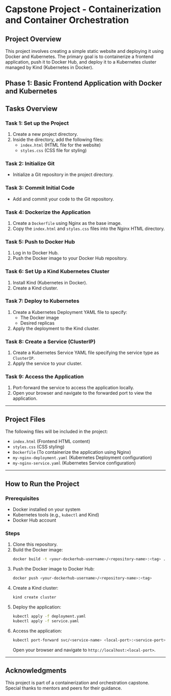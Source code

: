 # Capstone Project - Containerization and Container Orchestration

## Project Overview

This project involves creating a simple static website and deploying it using Docker and Kubernetes. The primary goal is to containerize a frontend application, push it to Docker Hub, and deploy it to a Kubernetes cluster managed by Kind (Kubernetes in Docker).

## Phase 1: Basic Frontend Application with Docker and Kubernetes

## Tasks Overview

### Task 1: Set up the Project
1. Create a new project directory.
2. Inside the directory, add the following files:
   - `index.html` (HTML file for the website)
   - `styles.css` (CSS file for styling)

### Task 2: Initialize Git
- Initialize a Git repository in the project directory.

### Task 3: Commit Initial Code
- Add and commit your code to the Git repository.

### Task 4: Dockerize the Application
1. Create a `Dockerfile` using Nginx as the base image.
2. Copy the `index.html` and `styles.css` files into the Nginx HTML directory.

### Task 5: Push to Docker Hub
1. Log in to Docker Hub.
2. Push the Docker image to your Docker Hub repository.

### Task 6: Set Up a Kind Kubernetes Cluster
1. Install Kind (Kubernetes in Docker).
2. Create a Kind cluster.

### Task 7: Deploy to Kubernetes
1. Create a Kubernetes Deployment YAML file to specify:
   - The Docker image
   - Desired replicas
2. Apply the deployment to the Kind cluster.

### Task 8: Create a Service (ClusterIP)
1. Create a Kubernetes Service YAML file specifying the service type as `ClusterIP`.
2. Apply the service to your cluster.

### Task 9: Access the Application
1. Port-forward the service to access the application locally.
2. Open your browser and navigate to the forwarded port to view the application.

---

## Project Files
The following files will be included in the project:
- `index.html` (Frontend HTML content)
- `styles.css` (CSS styling)
- `Dockerfile` (To containerize the application using Nginx)
- `my-nginx-deployment.yaml` (Kubernetes Deployment configuration)
- `my-nginx-service.yaml` (Kubernetes Service configuration)

---

## How to Run the Project

### Prerequisites
- Docker installed on your system
- Kubernetes tools (e.g., `kubectl` and Kind)
- Docker Hub account

### Steps
1. Clone this repository.
2. Build the Docker image:
   ```bash
   docker build -t <your-dockerhub-username>/<repository-name>:<tag> .
   ```
3. Push the Docker image to Docker Hub:
   ```bash
   docker push <your-dockerhub-username>/<repository-name>:<tag>
   ```
4. Create a Kind cluster:
   ```bash
   kind create cluster
   ```
5. Deploy the application:
   ```bash
   kubectl apply -f deployment.yaml
   kubectl apply -f service.yaml
   ```
6. Access the application:
   ```bash
   kubectl port-forward svc/<service-name> <local-port>:<service-port>
   ```
   Open your browser and navigate to `http://localhost:<local-port>`.

---

## Acknowledgments
This project is part of a containerization and orchestration capstone. Special thanks to mentors and peers for their guidance.
